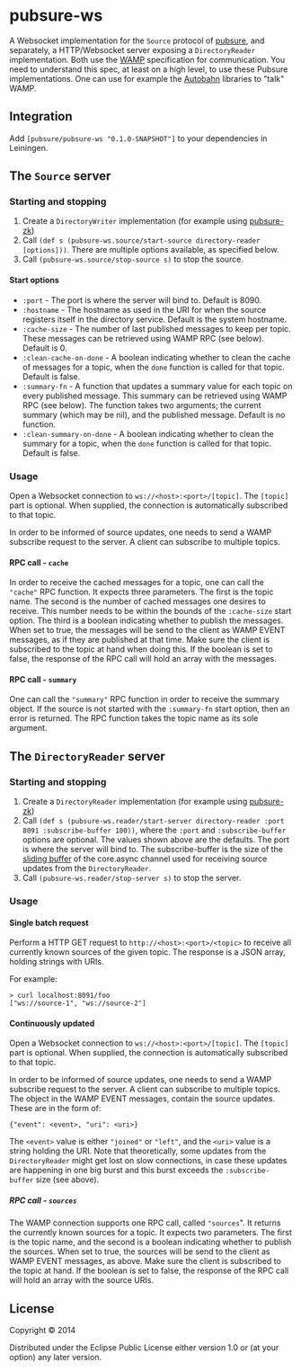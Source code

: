 # pubsure-ws

A Websocket implementation for the `Source` protocol of [pubsure](#), and separately, a HTTP/Websocket server exposing a `DirectoryReader` implementation. Both use the [WAMP](#) specification for communication. You need to understand this spec, at least on a high level, to use these Pubsure implementations. One can use for example the [Autobahn](http://autobahn.ws/) libraries to "talk" WAMP.

## Integration

Add `[pubsure/pubsure-ws "0.1.0-SNAPSHOT"]` to your dependencies in Leiningen.

## The `Source` server

### Starting and stopping

1. Create a `DirectoryWriter` implementation (for example using [pubsure-zk](#))
2. Call `(def s (pubsure-ws.source/start-source directory-reader [options]))`. There are multiple options available, as specified below.
3. Call `(pubsure-ws.source/stop-source s)` to stop the source.

#### Start options

* `:port` - The port is where the server will bind to. Default is 8090.
* `:hostname` - The hostname as used in the URI for when the source registers itself in the directory service. Default is the system hostname.
* `:cache-size` - The number of last published messages to keep per topic. These messages can be retrieved using WAMP RPC (see below). Default is 0.
* `:clean-cache-on-done` - A boolean indicating whether to clean the cache of messages for a topic, when the `done` function is called for that topic. Default is false.
* `:summary-fn` - A function that updates a summary value for each topic on every published message. This summary can be retrieved using WAMP RPC (see below). The function takes two arguments; the current summary (which may be nil), and the published message. Default is no function.
* `:clean-summary-on-done` - A boolean indicating whether to clean the summary for a topic, when the `done` function is called for that topic. Default is false.

### Usage

Open a Websocket connection to `ws://<host>:<port>/[topic]`. The `[topic]` part is optional. When supplied, the connection is automatically subscribed to that topic.

In order to be informed of source updates, one needs to send a WAMP subscribe request to the server. A client can subscribe to multiple topics. 

#### RPC call - `cache`

In order to receive the cached messages for a topic, one can call the `"cache"` RPC function. It expects three parameters. The first is the topic name. The second is the number of cached messages one desires to receive. This number needs to be within the bounds of the `:cache-size` start option. The third is a boolean indicating whether to publish the messages. When set to true, the messages will be send to the client as WAMP EVENT messages, as if they are published at that time. Make sure the client is subscribed to the topic at hand when doing this. If the boolean is set to false, the response of the RPC call will hold an array with the messages.

#### RPC call - `summary`

One can call the `"summary"` RPC function in order to receive the summary object. If the source is not started with the `:summary-fn` start option, then an error is returned. The RPC function takes the topic name as its sole argument.

## The `DirectoryReader` server

### Starting and stopping

1. Create a `DirectoryReader` implementation (for example using [pubsure-zk](#))
2. Call `(def s (pubsure-ws.reader/start-server directory-reader :port 8091 :subscribe-buffer 100))`, where the `:port` and `:subscribe-buffer` options are optional. The values shown above are the defaults. The port is where the server will bind to. The subscribe-buffer is the size of the [sliding buffer](#) of the core.async channel used for receiving source updates from the `DirectoryReader`.
3. Call `(pubsure-ws.reader/stop-server s)` to stop the server.

### Usage

#### Single batch request

Perform a HTTP GET request to `http://<host>:<port>/<topic>` to receive all currently known sources of the given topic. The response is a JSON array, holding strings with URIs.

For example:

```
> curl localhost:8091/foo
["ws://source-1", "ws://source-2"]
```

#### Continuously updated

Open a Websocket connection to `ws://<host>:<port>/[topic]`. The `[topic]` part is optional. When supplied, the connection is automatically subscribed to that topic.

In order to be informed of source updates, one needs to send a WAMP subscribe request to the server. A client can subscribe to multiple topics. The object in the WAMP EVENT messages, contain the source updates. These are in the form of:

```
{"event": <event>, "uri": <uri>}
```

The `<event>` value is either `"joined"` or `"left"`, and the `<uri>` value is a string holding the URI. Note that theoretically, some updates from the `DirectoryReader` might get lost on slow connections, in case these updates are happening in one big burst and this burst exceeds the `:subscribe-buffer` size (see above).

##### RPC call - `sources`

The WAMP connection supports one RPC call, called `"sources`". It returns the currently known sources for a topic. It expects two parameters. The first is the topic name, and the second is a boolean indicating whether to publish the sources. When set to true, the sources will be send to the client as WAMP EVENT messages, as above. Make sure the client is subscribed to the topic at hand. If the boolean is set to false, the response of the RPC call will hold an array with the source URIs.

## License

Copyright © 2014

Distributed under the Eclipse Public License either version 1.0 or (at
your option) any later version.
